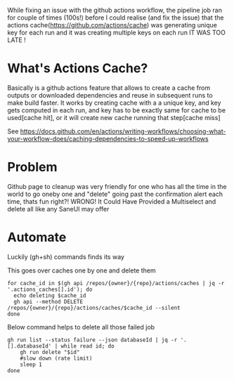 While fixing an issue with the github actions workflow, the pipeline job ran for couple of times (100s!)
before I could realise (and fix the issue) 
that the actions cache(https://github.com/actions/cache) was generating unique key for each run and it was creating multiple keys on each run
IT WAS TOO LATE !

# What's Actions Cache?  

Basically is a github actions feature that allows to create a cache from outputs or downloaded 
dependencies and reuse in subsequent runs to make build faster. It works by creating cache
with a a unique key, and key gets computed in each run, and key has to be exactly same for cache to be used[cache hit], or it will create new cache running that step[cache miss]

See https://docs.github.com/en/actions/writing-workflows/choosing-what-your-workflow-does/caching-dependencies-to-speed-up-workflows

# Problem

Github page to cleanup was very friendly for one who has all the time in the world to go oneby one and "delete" going past the confirmation alert each time, thats fun right?! WRONG!
It Could Have Provided a Multiselect and delete all like any SaneUI may offer

# Automate

Luckily  (gh+sh) commands finds its way

This goes over caches one by one and delete them
```
for cache_id in $(gh api /repos/{owner}/{repo}/actions/caches | jq -r '.actions_caches[].id'); do
  echo deleting $cache_id
  gh api --method DELETE /repos/{owner}/{repo}/actions/caches/$cache_id --silent
done
```

Below command helps to delete all those failed job

```
gh run list --status failure --json databaseId | jq -r '.[].databaseId' | while read id; do
    gh run delete "$id"
    #slow down (rate limit)
    sleep 1 
done
```

